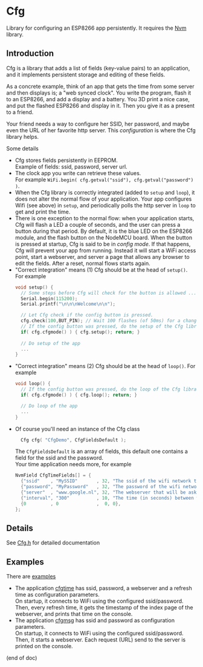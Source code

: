 # Cfg
Library for configuring an ESP8266 app persistently.
It requires the [Nvm](https://github.com/maarten-pennings/Nvm) library.

## Introduction
Cfg is a library that adds a list of fields (key-value pairs) to an 
application, and it implements persistent storage and editing of 
these fields.

As a concrete example, think of an app that gets the time from some server and then displays is; a "web synced clock".
You write the program, flash it to an ESP8266, and add a display and a battery.
You 3D print a nice case, and put the flashed ESP8266 and display in it.
Then you give it as a present to a friend.

Your friend needs a way to configure her SSID, her password, and maybe even the URL of her favorite http server.
This _configuration_ is where the Cfg library helps.

Some details 
- Cfg stores fields persistently in EEPROM.  
  Example of fields: ssid, password, server url.
- The clock app you write can retrieve these values.  
  For example `WiFi.begin( cfg.getval("ssid"), cfg.getval("password") )`.
- When the Cfg library is correctly integrated (added to `setup` and `loop`), 
  it does not alter the normal flow of your application. 
  Your app configures Wifi (see above) in `setup`, and periodically polls the http server in `loop` to get and print the time.
- There is one exception to the normal flow: when your application starts, 
  Cfg will flash a LED a couple of seconds, and the user can press a button during that period.
  By default, it is the blue LED on the ESP8266 module, and the flash button on the NodeMCU board.
  When the button is pressed at startup, Cfg is said to be in _config mode_.
  If that happens, Cfg will prevent your app from running.
  Instead it will start a WiFi access point, start a webserver, and server a page that allows any browser to edit the fields.
  After a reset, normal flows starts again.
- "Correct integration" means (1) Cfg should be at the head of `setup()`. For example
  ```cpp
  void setup() {
    // Some steps before Cfg will check for the button is allowed ...
    Serial.begin(115200);
    Serial.printf("\n\n\nWelcome\n\n");

    // Let Cfg check if the config button is pressed.
    cfg.check(100,BUT_PIN); // Wait 100 flashes (of 50ms) for a change on pin BUT_PIN.
    // If the config button was pressed, do the setup of the Cfg library (instead of the app's setup).
    if( cfg.cfgmode() ) { cfg.setup(); return; }
    
    // Do setup of the app
    ...
  }
  ```
- "Correct integration" means (2) Cfg should be at the head of `loop()`. For example
  ```cpp
  void loop() {
    // If the config button was pressed, do the loop of the Cfg library (instead of the app's loop).
    if( cfg.cfgmode() ) { cfg.loop(); return; }

    // Do loop of the app
    ...
  }
  ```
- Of course you'll need an instance of the Cfg class
  ```cpp
    Cfg cfg( "CfgDemo", CfgFieldsDefault );
  ```
  The `CfgFieldsDefault` is an array of fields, this default one contains a field for the ssid and the password.  
  Your time application needs more, for example
  ```cpp
  NvmField CfgTimeFields[] = {
    {"ssid"    , "MySSID"       , 32, "The ssid of the wifi network this device should connect to." },
    {"password", "MyPassword"   , 32, "The password of the wifi network this device should connect to."},
    {"server"  , "www.google.nl", 32, "The webserver that will be asked for time (http head request)."},
    {"interval", "300"          , 10, "The time (in seconds) between webserver requests for time."},
    {0         , 0              ,  0, 0},  
  };
  ```
  
  
## Details
See [Cfg.h](src/Cfg.h) for detailed documentation

## Examples
There are [examples](examples)
- The application [cfgtime](examples/cfgtime) has ssid, password, a webserver and a refresh time as configuration parameters.  
  On startup, it connects to WiFi using the configured ssid/password.  
  Then, every refresh time, it gets the timestamp of the index page of the webserver, and prints that time on the console.
- The application [cfgmsg](examples/cfgmsg) has ssid and password as configuration parameters.  
  On startup, it connects to WiFi using the configured ssid/password.  
  Then, it starts a webserver. Each request (URL) send to the server is printed on the console.
  

(end of doc)
